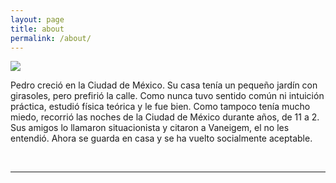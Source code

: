 ```yaml
---
layout: page
title: about
permalink: /about/
---
```


<img class="col one right" src="/img/prof_pic.jpg">

<br/>

Pedro creció en la Ciudad de México. Su casa tenía un pequeño jardín con girasoles, pero prefirió la calle.
Como nunca tuvo sentido común ni intuición práctica, estudió física teórica y le fue bien.
Como tampoco tenía mucho miedo, recorrió las noches de la Ciudad de México durante años, de 11 a 2.
Sus amigos lo llamaron situacionista y citaron a Vaneigem, el no les entendió. Ahora se guarda
en casa y se ha vuelto socialmente aceptable.



<br/>
<hr/>
<br/>
<span class="contacticon center">
	<a href="mailto:onewaypincheguey@gmail.com"><i class="fa fa-envelope-square"></i></a>
	<a href="https://github.com/paloderosa/" target="_blank"><i class="fa fa-github-square"></i></a>
	<a href="https://www.linkedin.com" target="_blank"><i class="fa fa-linkedin-square"></i></a>
	<!--<a href="http://tumblr.com" target="_blank"><i class="fa fa-tumblr-square"></i></a>-->
	<a href="https://twitter.com" target="_blank"><i class="fa fa-twitter-square"></i></a>
</span>

<div class="col three caption">
	
</div>


